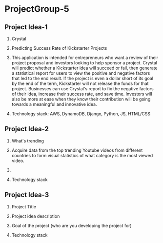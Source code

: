 # ProjectGroup-5

## Project Idea-1

1. Crystal 

2. Predicting Success Rate of Kickstarter Projects

3. This application is intended for entrepreneurs who want a review of their project proposal and investors looking to help sponsor a project. Crystal will predict whether a Kickstarter idea will succeed or fail, then generate a statistical report for users to view the positive and negative factors that led to the end result. If the project is even a dollar short of its goal by the end of the term, Kickstarter will not release the funds for that project. Businesses can use Crystal's report to fix the negative factors of their idea, increase their success rate, and save time. Investors will also be more at ease when they know their contribution will be going towards a meaningful and innovative idea. 

4. Technology stack: AWS, DynamoDB, Django, Python, JS, HTML/CSS


## Project Idea-2

1. What's trending

2. Acquire data from the top trending Youtube videos from different countries to form visual statistics of what category is the most viewed video.

3. 

4. Technology stack


## Project Idea-3

1. Project Title

2. Project idea description

3. Goal of the project (who are you developing the project for)

4. Technology stack
